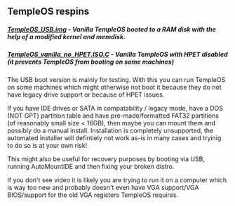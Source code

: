 ## TempleOS respins

##### <a href="https://github.com/tinkeros/TempleOS/releases/download/v0/TempleOS_USB.img">TempleOS_USB.img</a> - Vanilla TempleOS booted to a RAM disk with the help of a modified kernel and memdisk.
##### <a href="https://github.com/tinkeros/TempleOS/releases/download/v0/TempleOS_vanilla_no_HPET.ISO.C">TempleOS_vanilla_no_HPET.ISO.C</a> - Vanilla TempleOS with HPET disabled (it prevents TempleOS from booting on some machines)

The USB boot version is mainly for testing.  With this you can run TempleOS on some machines which might otherwise not boot it because they do not have legacy drive support or because of HPET issues.

If you have IDE drives or SATA in compatability / legacy mode, have a DOS (NOT GPT) partition table and have pre-made/formatted FAT32 partitions (of reasonably small size < 16GB), then maybe you can mount them and possibly do a manual install.  Installation is completely unsupported, the automated installer will defintiely not work as-is in many cases and tryinig to do so is at your own risk!

This might also be useful for recovery purposes by booting via USB, running AutoMountIDE and then fixing your broken distro.

If you don't see video it is likely you are trying to run it on a computer which is way too new and probably doesn't even have VGA support/VGA BIOS/support for the old VGA registers TempleOS requires.
